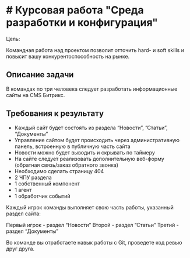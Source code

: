 # # Курсовая работа "Среда разработки и конфигурация"

Цель:

Командная работа над проектом позволит отточить hard- и soft skills и повысит вашу конкурентоспособность на рынке.

## Описание задачи

В командах по три человека следует разработать информационные сайты на CMS Битрикс. 

## Требования к результату

* Каждый сайт будет состоять из раздела “Новости”, ”Статьи”, “Документы”
* Управление сайтом будет происходить через административную панель, встроенную в публичную часть сайта
* Новости можно будет выводить и скрывать по таймеру
* На сайте следует реализовать дополнительную веб-форму (обратная связь/заказ обратного звонка)
* Необходимо сделать страницу 404
* 2 ЧПУ раздела
* 1 собственный компонент
* 1 агент
* 1 обработчик событий

Каждый игрок команды выполняет свою часть работы, указанный раздел сайта:

Первый игрок - раздел “Новости”
Второй - раздел ”Статьи”
Третий - раздел “Документы”

Во команде вы отработаете навык работы с Git, проведете код ревью друг друга.

